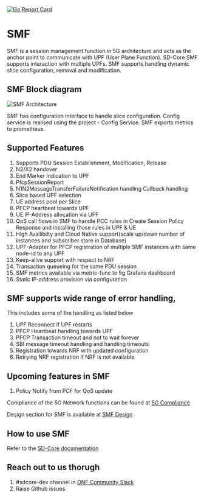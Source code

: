 <!--
SPDX-FileCopyrightText: 2022-present Intel Corporation
SPDX-FileCopyrightText: 2021 Open Networking Foundation <info@opennetworking.org>
Copyright 2019 free5GC.org

SPDX-License-Identifier: Apache-2.0
-->
[![Go Report Card](https://goreportcard.com/badge/github.com/omec-project/smf)](https://goreportcard.com/report/github.com/omec-project/smf)

# SMF

SMF is a session management function in 5G architecture and acts as the anchor
point to communicate with UPF (User Plane Function). SD-Core SMF supports
interaction with multiple UPFs. SMF supports handling dynamic slice
configuration, removal and modification.

## SMF Block diagram

![SMF Architecture](/docs/images/README-SMF.png)

SMF has configuration interface to handle slice configuration. Config service is
realised using the project - Config Service. SMF exports  metrics to prometheus.

## Supported Features
1. Supports PDU Session Establishment, Modification, Release
2. N2/X2 handover
3. End Marker Indication to UPF
4. PfcpSessionReport
5. N1N2MessageTransferFailureNotification handling Callback handling
6. Slice based UPF selection
7. UE address pool per Slice
8. PFCP heartbeat towards UPF
9. UE IP-Address allocation via UPF
10. QoS  call flows in SMF to handle PCC rules in Create Session Policy Response
and installing those rules in UPF & UE
11. High Availibilty and Cloud Native support(scale up/down number of instances
and subscriber store in Database)
12. UPF-Adapter for PFCP registration of multiple SMF instances with same
node-id to any UPF
13. Keep-alive support with respect to NRF
14. Transaction queueing for the same PDU session
15. SMF metrics available via metric-func to 5g Grafana dashboard
16. Static IP-address provision via configuration


## SMF supports wide range of error handling,
This includes some of the handling as listed below
1. UPF Reconnect if UPF restarts
2. PFCP Heartbeat handling towards UPF
3. PFCP Transaction timeout and not to wait forever
4. SBI message timeout handling and handling timeouts
5. Registration towards NRF with updated configuration
6. Retrying NRF registration if NRF is not available

## Upcoming features in SMF

1. Policy Notify from PCF for QoS update

Compliance of the 5G Network functions can be found at [5G Compliance](https://docs.sd-core.opennetworking.org/main/overview/3gpp-compliance-5g.html)

Design section for SMF is available at [SMF Design](https://docs.sd-core.opennetworking.org/main/design/design-smf.html)

## How to use SMF

Refer to the [SD-Core documentation](https://docs.sd-core.opennetworking.org/main/index.html)


## Reach out to us thorugh

1. #sdcore-dev channel in [ONF Community Slack](https://onf-community.slack.com/)
2. Raise Github issues

